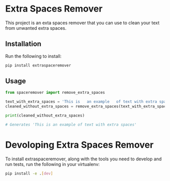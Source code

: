 # Extra Spaces Remover

This project is an exta spaces remover that you can use to clean your text from unwanted extra spaces.

## Installation

Run the following to install:

```bash
pip install extraspaceremover
```

## Usage

```python
from spaceremover import remove_extra_spaces

text_with_extra_spaces = 'This is   an example   of text with extra spaces   '
cleaned_without_extra_spaces = remove_extra_spaces(text_with_extra_spaces)

print(cleaned_without_extra_spaces)

# Generates 'This is an example of text with extra spaces'
```

# Devoloping Extra Spaces Remover

To install  extraspaceremover, along with the tools you need to develop and run tests, run the following in your virtualenv:

```bash
pip install -e .[dev]
```